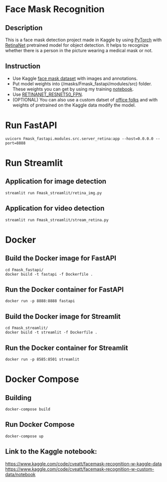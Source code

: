 # Face Mask Recognition
## Description
This is a face mask detection project made in Kaggle by using [PyTorch](https://pytorch.org) with [RetinaNet](https://pytorch.org/vision/main/models/retinanet.html) pretrained model for object detection. It helps to recognize whether there is a person in the picture wearing a medical mask or not. 
## Instruction
+ Use Kaggle [face mask dataset](https://www.kaggle.com/datasets/andrewmvd/face-mask-detection) with images and annotations.
+ Put model weights into (/masks/Fmask_fastapi/modules/src) folder. These weights you can get by using my training [notebook](https://www.kaggle.com/code/cveatt/facemask-recognition-w-kaggle-data).
+ Use [RETINANET_RESNET50_FPN](https://pytorch.org/vision/main/models/generated/torchvision.models.detection).
+ (OPTIONAL) You can also use a custom datset of [office folks](https://www.kaggle.com/datasets/cveatt/office-masks) and with weights of pretrained on the Kaggle data modify the model.

# Run FastAPI
```
uvicorn Fmask_fastapi.modules.src.server_retina:app --host=0.0.0.0 --port=8888
```
# Run Streamlit
## Application for image detection
```
streamlit run Fmask_streamlit/retina_img.py
```
## Application for video detection
```
streamlit run Fmask_streamlit/stream_retina.py
```
# Docker
## Build the Docker image for FastAPI 
```
cd Fmask_fastapi/
docker build -t fastapi -f Dockerfile .
```
## Run the Docker container for FastAPI
```
docker run -p 8888:8888 fastapi
```
## Build the Docker image for Streamlit
```
cd Fmask_streamlit/
docker build -t streamlit -f Dockerfile .
```
## Run the Docker container for Streamlit
```
docker run -p 8585:8501 streamlit
```
# Docker Compose
## Building
```
docker-compose build
``` 
## Run Docker Compose
```
docker-compose up
```
## Link to the Kaggle notebook:
https://www.kaggle.com/code/cveatt/facemask-recognition-w-kaggle-data
https://www.kaggle.com/code/cveatt/facemask-recognition-w-custom-data/notebook
